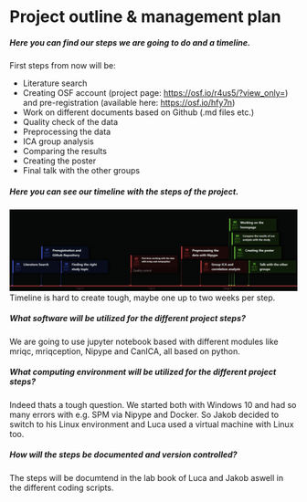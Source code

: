 # Project outline & management plan

##### Here you can find our steps we are going to do and a timeline.

First steps from now will be:
- Literature search
- Creating OSF account (project page: https://osf.io/r4us5/?view_only=) and pre-registration (available here: https://osf.io/hfy7n)
- Work on different documents based on Github (.md files etc.)
- Quality check of the data 
- Preprocessing the data
- ICA group analysis
- Comparing the results
- Creating the poster
- Final talk with the other groups

##### Here you can see our timeline with the steps of the project.
![Timeline](https://github.com/Jakob236/notreadyyet/blob/master/project/timeline.png?raw=true)
Timeline is hard to create tough, maybe one up to two weeks per step.

##### What software will be utilized for the different project steps?

We are going to use jupyter notebook based with different modules like mriqc, mriqception, Nipype and CanICA, all based on python. 

##### What computing environment will be utilized for the different project steps?

Indeed thats a tough question. We started both with Windows 10 and had so many errors with e.g. SPM via Nipype and Docker. So Jakob decided to switch to his Linux environment and Luca used a virtual machine with Linux too.

##### How will the steps be documented and version controlled?

The steps will be documtend in the lab book of Luca and Jakob aswell in the different coding scripts.

